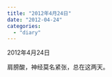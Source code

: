 ```yaml
---
title: "2012年4月24日"
date: "2012-04-24"
categories: 
  - "diary"
---
```


2012年4月24日

肩膀酸，神经莫名紧张，总在这两天。
